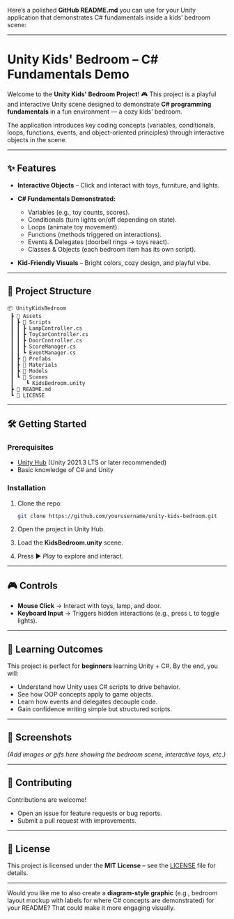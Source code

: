 Here’s a polished **GitHub README.md** you can use for your Unity application that demonstrates C# fundamentals inside a kids’ bedroom scene:

---

# Unity Kids' Bedroom – C# Fundamentals Demo

Welcome to the **Unity Kids' Bedroom Project**! 🎮
This project is a playful and interactive Unity scene designed to demonstrate **C# programming fundamentals** in a fun environment — a cozy kids’ bedroom.

The application introduces key coding concepts (variables, conditionals, loops, functions, events, and object-oriented principles) through interactive objects in the scene.

---

## ✨ Features

* **Interactive Objects** – Click and interact with toys, furniture, and lights.
* **C# Fundamentals Demonstrated:**

  * Variables (e.g., toy counts, scores).
  * Conditionals (turn lights on/off depending on state).
  * Loops (animate toy movement).
  * Functions (methods triggered on interactions).
  * Events & Delegates (doorbell rings → toys react).
  * Classes & Objects (each bedroom item has its own script).
* **Kid-Friendly Visuals** – Bright colors, cozy design, and playful vibe.

---

## 📂 Project Structure

```
📦 UnityKidsBedroom
 ┣ 📂 Assets
 ┃ ┣ 📂 Scripts
 ┃ ┃ ┣ LampController.cs
 ┃ ┃ ┣ ToyCarController.cs
 ┃ ┃ ┣ DoorController.cs
 ┃ ┃ ┣ ScoreManager.cs
 ┃ ┃ ┗ EventManager.cs
 ┃ ┣ 📂 Prefabs
 ┃ ┣ 📂 Materials
 ┃ ┣ 📂 Models
 ┃ ┗ 📂 Scenes
 ┃    ┗ KidsBedroom.unity
 ┣ 📜 README.md
 ┗ 📜 LICENSE
```

---

## 🛠️ Getting Started

### Prerequisites

* [Unity Hub](https://unity.com/download) (Unity 2021.3 LTS or later recommended)
* Basic knowledge of C# and Unity

### Installation

1. Clone the repo:

   ```bash
   git clone https://github.com/yourusername/unity-kids-bedroom.git
   ```
2. Open the project in Unity Hub.
3. Load the **KidsBedroom.unity** scene.
4. Press ▶️ *Play* to explore and interact.

---

## 🎮 Controls

* **Mouse Click** → Interact with toys, lamp, and door.
* **Keyboard Input** → Triggers hidden interactions (e.g., press `L` to toggle lights).

---

## 📖 Learning Outcomes

This project is perfect for **beginners** learning Unity + C#. By the end, you will:

* Understand how Unity uses C# scripts to drive behavior.
* See how OOP concepts apply to game objects.
* Learn how events and delegates decouple code.
* Gain confidence writing simple but structured scripts.

---

## 📸 Screenshots

*(Add images or gifs here showing the bedroom scene, interactive toys, etc.)*

---

## 🤝 Contributing

Contributions are welcome!

* Open an issue for feature requests or bug reports.
* Submit a pull request with improvements.

---

## 📜 License

This project is licensed under the **MIT License** – see the [LICENSE](./LICENSE) file for details.

---

Would you like me to also create a **diagram-style graphic** (e.g., bedroom layout mockup with labels for where C# concepts are demonstrated) for your README? That could make it more engaging visually.

